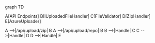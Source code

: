 graph TD

A[API Endpoints]
B[IUploadedFileHandler]
C[FileValidator]
D[ZipHandler]
E[AzureUploader]

A -->|/api/upload/zip| B
A -->|/api/upload/repo| B
B -->|Handle| C
C -->|Handle| D
D -->|Handle| E

